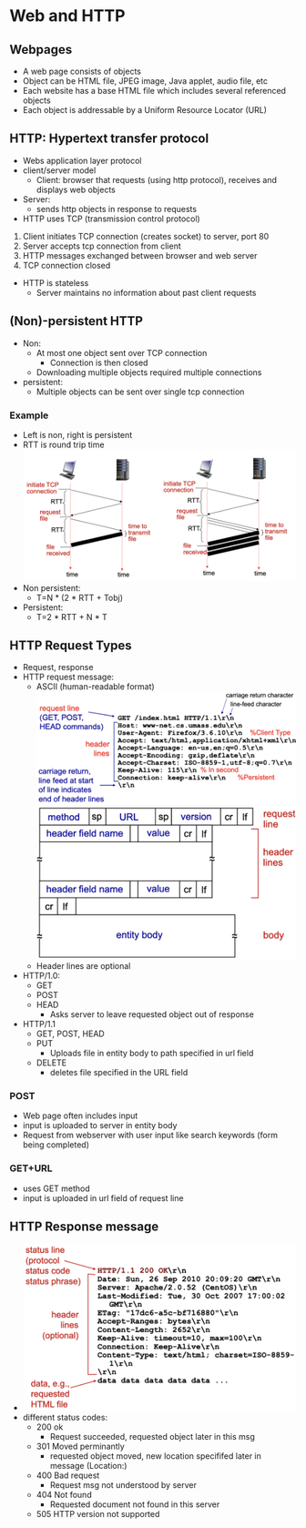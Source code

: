 # Web and HTTP

## Webpages

- A web page consists of objects
- Object can be HTML file, JPEG image, Java applet, audio file, etc
- Each website has a base HTML file which includes several referenced objects
- Each object is addressable by a Uniform Resource Locator (URL)

## HTTP: Hypertext transfer protocol

- Webs application layer protocol
- client/server model
  - Client: browser that requests (using http protocol), receives and displays web objects
- Server:
  - sends http objects in response to requests
- HTTP uses TCP (transmission control protocol)

1. Client initiates TCP connection (creates socket) to server, port 80
2. Server accepts tcp connection from client
3. HTTP messages exchanged between browser and web server
4. TCP connection closed

- HTTP is stateless
  - Server maintains no information about past client requests

## (Non)-persistent HTTP

- Non:
  - At most one object sent over TCP connection
    - Connection is then closed
  - Downloading multiple objects required multiple connections
- persistent:
  - Multiple objects can be sent over single tcp connection

### Example

- Left is non, right is persistent
- RTT is round trip time
![alt text](../img/2/persisex.png)
- Non persistent:
  - T=N \* (2 \* RTT + Tobj)
- Persistent:
  - T=2 \* RTT + N \* T

## HTTP Request Types

- Request, response
- HTTP request message:
  - ASCII (human-readable format)
![alt text](../img/2/exhttp.png)
![alt text](../img/2/exhttpform.png)
  - Header lines are optional
- HTTP/1.0:
  - GET
  - POST
  - HEAD
    - Asks server to leave requested object out of response
- HTTP/1.1
  - GET, POST, HEAD
  - PUT
    - Uploads file in entity body to path specified in url field
  - DELETE
    - deletes file specified in the URL field

### POST

- Web page often includes input
- input is uploaded to server in entity body
- Request from webserver with user input like search keywords (form being completed)

### GET+URL

- uses GET method
- input is uploaded in url field of request line

## HTTP Response message

- ![alt text](../img/2/response.png)
- different status codes:
  - 200 ok
    - Request succeeded, requested object later in this msg
  - 301 Moved perminantly
    - requested object moved, new location specififed later in message (Location:)
  - 400 Bad request
    - Request msg not understood by server
  - 404 Not found
    - Requested document not found in this server
  - 505 HTTP version not supported

